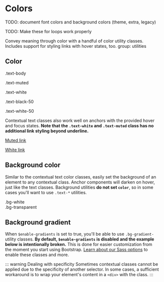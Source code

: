 # Colors

TODO: document font colors and background colors (theme, extra, legacy)

TODO: Make these for loops work properly

<p class="lead">Convey meaning through color with a handful of color utility classes. Includes support for styling links with hover states, too.
group: utilities</p>

## Color

<Example>
  <!-- {% for color in site.data.theme-colors %}
  <p class="text-{{ color.name }}{% if color.name == "light" %} bg-dark{% endif %}">.text-{{ color.name }}</p>
  {% endfor %} -->
  <p class="text-body">.text-body</p>
  <p class="text-muted">.text-muted</p>
  <p class="text-white bg-dark">.text-white</p>
  <p class="text-black-50">.text-black-50</p>
  <p class="text-white-50 bg-dark">.text-white-50</p>
</Example>

Contextual text classes also work well on anchors with the provided hover and focus states. **Note that the `.text-white` and `.text-muted` class has no additional link styling beyond underline.**

<Example>
  <!-- {% for color in site.data.theme-colors %}
  <p><a href="#" class="text-{{ color.name }}{% if color.name == "light" %} bg-dark{% endif %}">{{ color.name | capitalize }} link</a></p>
  {% endfor %} -->
  <p><a href="#" class="text-muted">Muted link</a></p>
  <p><a href="#" class="text-white bg-dark">White link</a></p>
</Example>

## Background color

Similar to the contextual text color classes, easily set the background of an element to any contextual class. Anchor components will darken on hover, just like the text classes. Background utilities **do not set `color`**, so in some cases you'll want to use `.text-*` utilities.

<Example>
  <!-- {% for color in site.data.theme-colors %}
  <div class="p-3 mb-2 bg-{{ color.name }} {% if color.name == "light" or color.name == "warning" %}text-dark{% else %}text-white{% endif %}">.bg-{{ color.name }}</div>
  {% endfor %} -->
  <div class="p-3 mb-2 bg-white text-dark">.bg-white</div>
  <div class="p-3 mb-2 bg-transparent text-dark">.bg-transparent</div>
</Example>

## Background gradient

When `$enable-gradients` is set to true, you'll be able to use `.bg-gradient-` utility classes. **By default, `$enable-gradients` is disabled and the example below is intentionally broken.** This is done for easier customization from the moment you start using Bootstrap. [Learn about our Sass options]() to enable these classes and more.

<Example>
  <!-- {% for color in site.data.theme-colors %}
  <div class="p-3 mb-2 bg-gradient-{{ color.name }} {% if color.name == "light" or color.name == "warning" %}text-dark{% else %}text-white{% endif %}">.bg-gradient-{{ color.name }}</div>
  {% endfor %} -->
</Example>


::: warning Dealing with specificity
Sometimes contextual classes cannot be applied due to the specificity of another selector. In some cases, a sufficient workaround is to wrap your element's content in a `<div>` with the class.
:::

